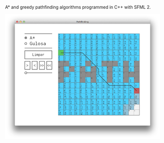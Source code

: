 A\* and greedy pathfinding algorithms programmed in C++ with SFML 2.

![Pathfinding program](https://github.com/CFelipe/Pathfinding/blob/master/path.png?raw=true)
